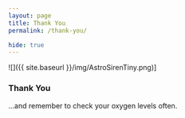 ```yaml
---
layout: page
title: Thank You
permalink: /thank-you/

hide: true
---
```


![]({{ site.baseurl }}/img/AstroSirenTiny.png)] 

### Thank You  
...and remember to check your oxygen levels often.
